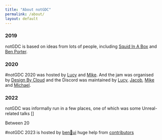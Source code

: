 ```yaml
---
title: "About notGDC"
permalink: /about/
layout: default
---
```


### 2019

notGDC is based on ideas from lots of people, including [Squid In A Box](https://twitter.com/squidinabox/status/176983168027598848) and [Ben Porter](https://eigenbom.github.io/notgdc2017/).


### 2020

#notGDC 2020 was hosted by [Lucy](https://twitter.com/lucyamorris) and [Mike](https://twitter.com/mtrc). And the jam was organised by [Design By Cloud](https://twitter.com/DesignByCloud) and the Discord was maintained by <a href="https://twitter.com/lucyamorris">Lucy</a>, <a href="https://twitter.com/itscurlyx">Jacob</a>, <a href="https://twitter.com/vitekim">Mike</a> and <a href="https://twitter.com/DesignByCloud">Michael</a>.


### 2022

notGDC was informally run in a few places, one of which was some Unreal-related talks 
[]


Between 20

#notGDC 2023 is hosted by [ben&#x1F331;ui](https://benui.ca/)  huge help from <a href="https://github.com/benui-dev/notgdc-site/graphs/contributors">contributors</a>
